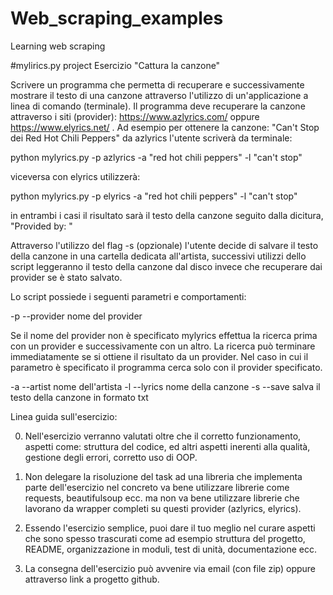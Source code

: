 # Web_scraping_examples
Learning web scraping


#mylirics.py project
Esercizio "Cattura la canzone"

Scrivere un programma che permetta di recuperare e successivamente mostrare il testo di una canzone attraverso l'utilizzo di un'applicazione a linea di comando (terminale). Il programma deve recuperare la canzone attraverso i siti (provider):
https://www.azlyrics.com/ oppure https://www.elyrics.net/ . Ad esempio per ottenere la canzone: "Can't Stop dei Red Hot Chili Peppers" da azlyrics l'utente scriverà da terminale:

python mylyrics.py -p azlyrics -a "red hot chili peppers" -l "can't stop"

viceversa con elyrics utilizzerà:

python mylyrics.py -p elyrics -a "red hot chili peppers" -l "can't stop"

in entrambi i casi il risultato sarà il testo della canzone seguito dalla dicitura, "Provided by: <nome del provider>"
 
Attraverso l'utilizzo del flag -s (opzionale) l'utente decide di salvare il testo della canzone in una cartella dedicata all'artista, successivi utilizzi dello script leggeranno il testo della canzone dal disco invece che recuperare dai provider se è stato salvato.

Lo script possiede i seguenti parametri e comportamenti:

-p --provider nome del provider

Se il nome del provider non è specificato mylyrics effettua la ricerca prima con un provider e successivamente con un altro. La ricerca può terminare immediatamente se si ottiene il risultato da un provider. Nel caso in cui il parametro è specificato il programma cerca solo con il provider specificato.

-a --artist nome dell'artista
-l --lyrics nome della canzone
-s --save salva il testo della canzone in formato txt


Linea guida sull'esercizio:

0) Nell'esercizio verranno valutati oltre che il corretto funzionamento, aspetti come: struttura del codice, ed altri aspetti inerenti alla qualità, gestione degli errori, corretto uso di OOP.

1) Non delegare la risoluzione del task ad una libreria che implementa parte dell'esercizio nel concreto va bene utilizzare librerie come requests, beautifulsoup ecc. ma non va bene utilizzare librerie che lavorano da wrapper completi su questi provider (azlyrics, elyrics).

2) Essendo l'esercizio semplice, puoi dare il tuo meglio nel curare aspetti che sono spesso trascurati come ad esempio struttura del progetto, README, organizzazione in moduli, test di unità, documentazione ecc.

3) La consegna dell'esercizio può avvenire via email (con file zip) oppure attraverso link a progetto github.
